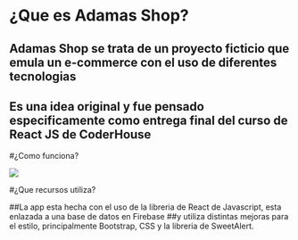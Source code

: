 # ¿Que es Adamas Shop?

## Adamas Shop se trata de un proyecto ficticio que emula un e-commerce con el uso de diferentes tecnologias

## Es una idea original y fue pensado especificamente como entrega final del curso de React JS de CoderHouse

#¿Como funciona?

![](https://github.com/Adamas-Shop-2.0/src/imgs/nav.gif)

#¿Que recursos utiliza?

##La app esta hecha con el uso de la libreria de React de Javascript, esta enlazada a una base de datos en Firebase 
##y utiliza distintas mejoras para el estilo, principalmente Bootstrap, CSS y la libreria de SweetAlert.
